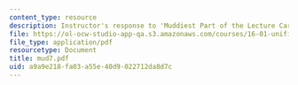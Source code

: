 ```yaml
---
content_type: resource
description: Instructor's response to 'Muddiest Part of the Lecture Cards'.
file: https://ol-ocw-studio-app-qa.s3.amazonaws.com/courses/16-01-unified-engineering-i-ii-iii-iv-fall-2005-spring-2006/a9a9e218fa03a55e40d9022712da8d7c_mud7.pdf
file_type: application/pdf
resourcetype: Document
title: mud7.pdf
uid: a9a9e218-fa03-a55e-40d9-022712da8d7c
---
```

